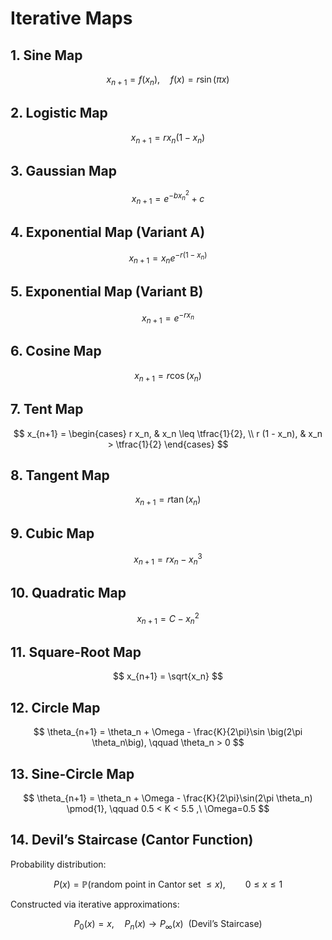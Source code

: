 # Iterative Maps 


## 1. Sine Map
$$
x_{n+1} = f(x_n), \quad f(x) = r \sin(\pi x)
$$


## 2. Logistic Map
$$
x_{n+1} = r x_n (1 - x_n)
$$


## 3. Gaussian Map
$$
x_{n+1} = e^{-b x_n^2} + c
$$


## 4. Exponential Map (Variant A)
$$
x_{n+1} = x_n e^{-r(1-x_n)}
$$


## 5. Exponential Map (Variant B)
$$
x_{n+1} = e^{-r x_n}
$$


## 6. Cosine Map
$$
x_{n+1} = r \cos(x_n)
$$


## 7. Tent Map
$$
x_{n+1} =
\begin{cases}
r x_n, & x_n \leq \tfrac{1}{2}, \\
r (1 - x_n), & x_n > \tfrac{1}{2}
\end{cases}
$$


## 8. Tangent Map
$$
x_{n+1} = r \tan(x_n)
$$


## 9. Cubic Map
$$
x_{n+1} = r x_n - x_n^3
$$


## 10. Quadratic Map
$$
x_{n+1} = C - x_n^2
$$


## 11. Square-Root Map
$$
x_{n+1} = \sqrt{x_n}
$$


## 12. Circle Map
$$
\theta_{n+1} = \theta_n + \Omega - \frac{K}{2\pi}\sin \big(2\pi \theta_n\big),
\qquad \theta_n > 0
$$


## 13. Sine-Circle Map
$$
\theta_{n+1} = \theta_n + \Omega - \frac{K}{2\pi}\sin(2\pi \theta_n) \pmod{1},
\qquad 0.5 < K < 5.5 ,\ \Omega=0.5
$$


## 14. Devil’s Staircase (Cantor Function)

Probability distribution:

$$
P(x) = \mathbb{P}(\text{random point in Cantor set } \leq x), 
\qquad 0 \leq x \leq 1
$$

Constructed via iterative approximations:

$$
P_0(x) = x, \quad P_n(x) \to P_\infty(x) \ \ (\text{Devil’s Staircase})
$$

